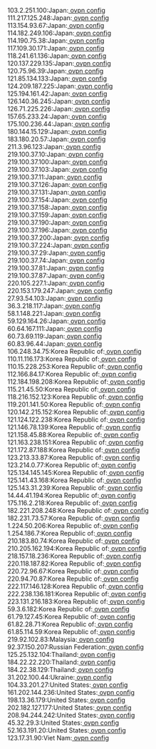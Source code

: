 103.2.251.100:Japan:[ ovpn config](vpn/103_2_251_100.ovpn)  
111.217.125.248:Japan:[ ovpn config](vpn/111_217_125_248.ovpn)  
113.154.93.67:Japan:[ ovpn config](vpn/113_154_93_67.ovpn)  
114.182.249.106:Japan:[ ovpn config](vpn/114_182_249_106.ovpn)  
114.190.75.38:Japan:[ ovpn config](vpn/114_190_75_38.ovpn)  
117.109.30.171:Japan:[ ovpn config](vpn/117_109_30_171.ovpn)  
118.241.61.136:Japan:[ ovpn config](vpn/118_241_61_136.ovpn)  
120.137.229.135:Japan:[ ovpn config](vpn/120_137_229_135.ovpn)  
120.75.96.39:Japan:[ ovpn config](vpn/120_75_96_39.ovpn)  
121.85.134.133:Japan:[ ovpn config](vpn/121_85_134_133.ovpn)  
124.209.187.225:Japan:[ ovpn config](vpn/124_209_187_225.ovpn)  
125.194.161.42:Japan:[ ovpn config](vpn/125_194_161_42.ovpn)  
126.140.36.245:Japan:[ ovpn config](vpn/126_140_36_245.ovpn)  
126.71.225.226:Japan:[ ovpn config](vpn/126_71_225_226.ovpn)  
157.65.233.24:Japan:[ ovpn config](vpn/157_65_233_24.ovpn)  
175.100.236.44:Japan:[ ovpn config](vpn/175_100_236_44.ovpn)  
180.144.15.129:Japan:[ ovpn config](vpn/180_144_15_129.ovpn)  
183.180.20.57:Japan:[ ovpn config](vpn/183_180_20_57.ovpn)  
211.3.96.123:Japan:[ ovpn config](vpn/211_3_96_123.ovpn)  
219.100.37.10:Japan:[ ovpn config](vpn/219_100_37_10.ovpn)  
219.100.37.100:Japan:[ ovpn config](vpn/219_100_37_100.ovpn)  
219.100.37.103:Japan:[ ovpn config](vpn/219_100_37_103.ovpn)  
219.100.37.11:Japan:[ ovpn config](vpn/219_100_37_11.ovpn)  
219.100.37.126:Japan:[ ovpn config](vpn/219_100_37_126.ovpn)  
219.100.37.131:Japan:[ ovpn config](vpn/219_100_37_131.ovpn)  
219.100.37.154:Japan:[ ovpn config](vpn/219_100_37_154.ovpn)  
219.100.37.158:Japan:[ ovpn config](vpn/219_100_37_158.ovpn)  
219.100.37.159:Japan:[ ovpn config](vpn/219_100_37_159.ovpn)  
219.100.37.190:Japan:[ ovpn config](vpn/219_100_37_190.ovpn)  
219.100.37.196:Japan:[ ovpn config](vpn/219_100_37_196.ovpn)  
219.100.37.200:Japan:[ ovpn config](vpn/219_100_37_200.ovpn)  
219.100.37.224:Japan:[ ovpn config](vpn/219_100_37_224.ovpn)  
219.100.37.29:Japan:[ ovpn config](vpn/219_100_37_29.ovpn)  
219.100.37.74:Japan:[ ovpn config](vpn/219_100_37_74.ovpn)  
219.100.37.81:Japan:[ ovpn config](vpn/219_100_37_81.ovpn)  
219.100.37.87:Japan:[ ovpn config](vpn/219_100_37_87.ovpn)  
220.105.227.1:Japan:[ ovpn config](vpn/220_105_227_1.ovpn)  
220.153.179.247:Japan:[ ovpn config](vpn/220_153_179_247.ovpn)  
27.93.54.103:Japan:[ ovpn config](vpn/27_93_54_103.ovpn)  
36.3.218.117:Japan:[ ovpn config](vpn/36_3_218_117.ovpn)  
58.1.148.221:Japan:[ ovpn config](vpn/58_1_148_221.ovpn)  
59.129.164.26:Japan:[ ovpn config](vpn/59_129_164_26.ovpn)  
60.64.167.111:Japan:[ ovpn config](vpn/60_64_167_111.ovpn)  
60.73.69.119:Japan:[ ovpn config](vpn/60_73_69_119.ovpn)  
60.83.96.44:Japan:[ ovpn config](vpn/60_83_96_44.ovpn)  
106.248.34.75:Korea Republic of:[ ovpn config](vpn/106_248_34_75.ovpn)  
110.11.116.173:Korea Republic of:[ ovpn config](vpn/110_11_116_173.ovpn)  
110.15.228.253:Korea Republic of:[ ovpn config](vpn/110_15_228_253.ovpn)  
112.166.84.17:Korea Republic of:[ ovpn config](vpn/112_166_84_17.ovpn)  
112.184.198.208:Korea Republic of:[ ovpn config](vpn/112_184_198_208.ovpn)  
115.21.45.50:Korea Republic of:[ ovpn config](vpn/115_21_45_50.ovpn)  
118.216.152.123:Korea Republic of:[ ovpn config](vpn/118_216_152_123.ovpn)  
119.201.141.50:Korea Republic of:[ ovpn config](vpn/119_201_141_50.ovpn)  
120.142.215.152:Korea Republic of:[ ovpn config](vpn/120_142_215_152.ovpn)  
121.124.122.238:Korea Republic of:[ ovpn config](vpn/121_124_122_238.ovpn)  
121.146.78.139:Korea Republic of:[ ovpn config](vpn/121_146_78_139.ovpn)  
121.158.45.88:Korea Republic of:[ ovpn config](vpn/121_158_45_88.ovpn)  
121.163.238.151:Korea Republic of:[ ovpn config](vpn/121_163_238_151.ovpn)  
121.172.87.188:Korea Republic of:[ ovpn config](vpn/121_172_87_188.ovpn)  
123.213.33.87:Korea Republic of:[ ovpn config](vpn/123_213_33_87.ovpn)  
123.214.0.77:Korea Republic of:[ ovpn config](vpn/123_214_0_77.ovpn)  
125.134.145.145:Korea Republic of:[ ovpn config](vpn/125_134_145_145.ovpn)  
125.141.43.168:Korea Republic of:[ ovpn config](vpn/125_141_43_168.ovpn)  
125.143.31.239:Korea Republic of:[ ovpn config](vpn/125_143_31_239.ovpn)  
14.44.41.194:Korea Republic of:[ ovpn config](vpn/14_44_41_194.ovpn)  
175.116.2.218:Korea Republic of:[ ovpn config](vpn/175_116_2_218.ovpn)  
182.221.208.248:Korea Republic of:[ ovpn config](vpn/182_221_208_248.ovpn)  
182.231.73.57:Korea Republic of:[ ovpn config](vpn/182_231_73_57.ovpn)  
1.224.50.206:Korea Republic of:[ ovpn config](vpn/1_224_50_206.ovpn)  
1.254.186.7:Korea Republic of:[ ovpn config](vpn/1_254_186_7.ovpn)  
210.183.80.74:Korea Republic of:[ ovpn config](vpn/210_183_80_74.ovpn)  
210.205.162.194:Korea Republic of:[ ovpn config](vpn/210_205_162_194.ovpn)  
218.157.18.236:Korea Republic of:[ ovpn config](vpn/218_157_18_236.ovpn)  
220.118.187.82:Korea Republic of:[ ovpn config](vpn/220_118_187_82.ovpn)  
220.72.96.67:Korea Republic of:[ ovpn config](vpn/220_72_96_67.ovpn)  
220.94.70.87:Korea Republic of:[ ovpn config](vpn/220_94_70_87.ovpn)  
222.117.146.128:Korea Republic of:[ ovpn config](vpn/222_117_146_128.ovpn)  
222.238.136.181:Korea Republic of:[ ovpn config](vpn/222_238_136_181.ovpn)  
223.131.216.183:Korea Republic of:[ ovpn config](vpn/223_131_216_183.ovpn)  
59.3.6.182:Korea Republic of:[ ovpn config](vpn/59_3_6_182.ovpn)  
61.79.127.45:Korea Republic of:[ ovpn config](vpn/61_79_127_45.ovpn)  
61.82.28.71:Korea Republic of:[ ovpn config](vpn/61_82_28_71.ovpn)  
61.85.114.59:Korea Republic of:[ ovpn config](vpn/61_85_114_59.ovpn)  
219.92.102.83:Malaysia:[ ovpn config](vpn/219_92_102_83.ovpn)  
92.37.150.207:Russian Federation:[ ovpn config](vpn/92_37_150_207.ovpn)  
125.25.132.104:Thailand:[ ovpn config](vpn/125_25_132_104.ovpn)  
184.22.22.220:Thailand:[ ovpn config](vpn/184_22_22_220.ovpn)  
184.22.38.129:Thailand:[ ovpn config](vpn/184_22_38_129.ovpn)  
31.202.100.44:Ukraine:[ ovpn config](vpn/31_202_100_44.ovpn)  
104.33.201.27:United States:[ ovpn config](vpn/104_33_201_27.ovpn)  
161.202.144.236:United States:[ ovpn config](vpn/161_202_144_236.ovpn)  
198.13.36.179:United States:[ ovpn config](vpn/198_13_36_179.ovpn)  
202.182.127.177:United States:[ ovpn config](vpn/202_182_127_177.ovpn)  
208.94.244.242:United States:[ ovpn config](vpn/208_94_244_242.ovpn)  
45.32.29.3:United States:[ ovpn config](vpn/45_32_29_3.ovpn)  
52.163.191.20:United States:[ ovpn config](vpn/52_163_191_20.ovpn)  
123.17.31.90:Viet Nam:[ ovpn config](vpn/123_17_31_90.ovpn)  
